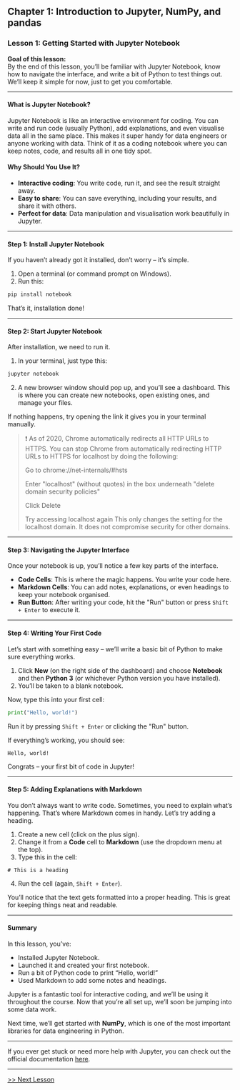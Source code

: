 ## Chapter 1: Introduction to Jupyter, NumPy, and pandas

### Lesson 1: Getting Started with Jupyter Notebook

**Goal of this lesson:**  
By the end of this lesson, you’ll be familiar with Jupyter Notebook, know how to navigate the interface, and write a bit of Python to test things out. We’ll keep it simple for now, just to get you comfortable.

---

#### What is Jupyter Notebook?

Jupyter Notebook is like an interactive environment for coding. You can write and run code (usually Python), add explanations, and even visualise data all in the same place. This makes it super handy for data engineers or anyone working with data. Think of it as a coding notebook where you can keep notes, code, and results all in one tidy spot.

#### Why Should You Use It?

- **Interactive coding**: You write code, run it, and see the result straight away.
- **Easy to share**: You can save everything, including your results, and share it with others.
- **Perfect for data**: Data manipulation and visualisation work beautifully in Jupyter.

---

#### Step 1: Install Jupyter Notebook

If you haven’t already got it installed, don’t worry – it’s simple.

1. Open a terminal (or command prompt on Windows).
2. Run this:

```bash
pip install notebook
```

That’s it, installation done!

---

#### Step 2: Start Jupyter Notebook

After installation, we need to run it.

1. In your terminal, just type this:

```bash
jupyter notebook
```

2. A new browser window should pop up, and you’ll see a dashboard. This is where you can create new notebooks, open existing ones, and manage your files.

If nothing happens, try opening the link it gives you in your terminal manually.

> :exclamation: As of 2020, Chrome automatically redirects all HTTP URLs to HTTPS. You can stop Chrome from automatically redirecting HTTP URLs to HTTPS for localhost by doing the following:
> 
> Go to chrome://net-internals/#hsts
>
> Enter "localhost" (without quotes) in the box underneath "delete domain security policies"
>
> Click Delete
>
> Try accessing localhost again
This only changes the setting for the localhost domain. It does not compromise security for other domains.

---

#### Step 3: Navigating the Jupyter Interface

Once your notebook is up, you’ll notice a few key parts of the interface.

- **Code Cells**: This is where the magic happens. You write your code here.
- **Markdown Cells**: You can add notes, explanations, or even headings to keep your notebook organised.
- **Run Button**: After writing your code, hit the "Run" button or press `Shift + Enter` to execute it.

---

#### Step 4: Writing Your First Code

Let’s start with something easy – we’ll write a basic bit of Python to make sure everything works.

1. Click **New** (on the right side of the dashboard) and choose **Notebook** and then **Python 3** (or whichever Python version you have installed).
2. You’ll be taken to a blank notebook.

Now, type this into your first cell:

```python
print("Hello, world!")
```

Run it by pressing `Shift + Enter` or clicking the "Run" button.

If everything’s working, you should see:

```
Hello, world!
```

Congrats – your first bit of code in Jupyter!

---

#### Step 5: Adding Explanations with Markdown

You don’t always want to write code. Sometimes, you need to explain what’s happening. That’s where Markdown comes in handy. Let’s try adding a heading.

1. Create a new cell (click on the plus sign).
2. Change it from a **Code** cell to **Markdown** (use the dropdown menu at the top).
3. Type this in the cell:

```
# This is a heading
```

4. Run the cell (again, `Shift + Enter`).

You’ll notice that the text gets formatted into a proper heading. This is great for keeping things neat and readable.

---

#### Summary

In this lesson, you’ve:
- Installed Jupyter Notebook.
- Launched it and created your first notebook.
- Run a bit of Python code to print “Hello, world!”
- Used Markdown to add some notes and headings.

Jupyter is a fantastic tool for interactive coding, and we’ll be using it throughout the course. Now that you’re all set up, we’ll soon be jumping into some data work.

Next time, we’ll get started with **NumPy**, which is one of the most important libraries for data engineering in Python.

---

If you ever get stuck or need more help with Jupyter, you can check out the official documentation [here](https://jupyter.org/documentation).


---
[>> Next Lesson](./chapter1-2.md)
